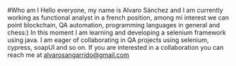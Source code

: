 #Who am I
Hello everyone, my name is Alvaro Sánchez and I am currently working as functional analyst in a french position, among mi interest we can point blockchain, QA automation, programming languages in general and chess:)
In this moment I am learning and developing a selenium framework using java.
I am eager of collaborating in QA projects using selenium, cypress, soapUI and so on.
If you are interested in a collaboration you can reach me at alvarosangarrido@gmail.com
